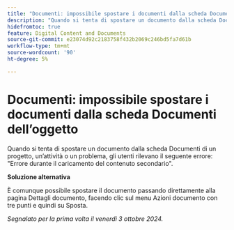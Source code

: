 ```yaml
---
title: "Documenti: impossibile spostare i documenti dalla scheda Documenti dell’oggetto"
description: "Quando si tenta di spostare un documento dalla scheda Documenti di un progetto, un’attività o un problema, gli utenti rilevano il seguente errore: Errore durante il caricamento del contenuto secondario."
hidefromtoc: true
feature: Digital Content and Documents
source-git-commit: e23074d92c2183758f432b2069c246bd5fa7d61b
workflow-type: tm+mt
source-wordcount: '90'
ht-degree: 5%

---
```


# Documenti: impossibile spostare i documenti dalla scheda Documenti dell’oggetto

Quando si tenta di spostare un documento dalla scheda Documenti di un progetto, un’attività o un problema, gli utenti rilevano il seguente errore: &quot;Errore durante il caricamento del contenuto secondario&quot;.

**Soluzione alternativa**

È comunque possibile spostare il documento passando direttamente alla pagina Dettagli documento, facendo clic sul menu Azioni documento con tre punti e quindi su Sposta.

_Segnalato per la prima volta il venerdì 3 ottobre 2024._
